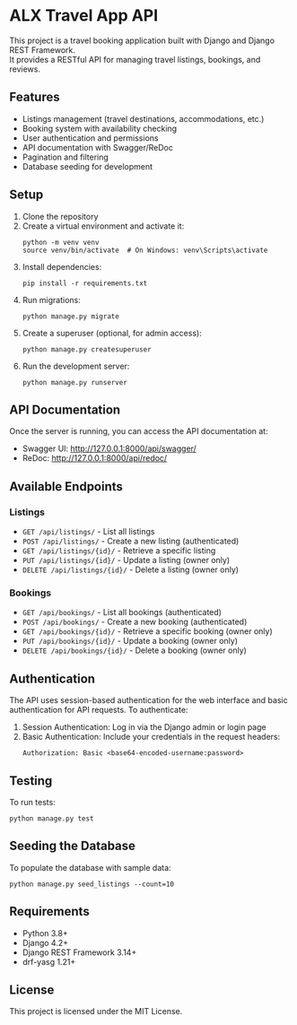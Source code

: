 # ALX Travel App API

This project is a travel booking application built with Django and Django REST Framework.  
It provides a RESTful API for managing travel listings, bookings, and reviews.

## Features
- Listings management (travel destinations, accommodations, etc.)
- Booking system with availability checking
- User authentication and permissions
- API documentation with Swagger/ReDoc
- Pagination and filtering
- Database seeding for development

## Setup

1. Clone the repository
2. Create a virtual environment and activate it:
   ```
   python -m venv venv
   source venv/bin/activate  # On Windows: venv\Scripts\activate
   ```
3. Install dependencies:
   ```
   pip install -r requirements.txt
   ```
4. Run migrations:
   ```
   python manage.py migrate
   ```
5. Create a superuser (optional, for admin access):
   ```
   python manage.py createsuperuser
   ```
6. Run the development server:
   ```
   python manage.py runserver
   ```

## API Documentation

Once the server is running, you can access the API documentation at:
- Swagger UI: http://127.0.0.1:8000/api/swagger/
- ReDoc: http://127.0.0.1:8000/api/redoc/

## Available Endpoints

### Listings
- `GET /api/listings/` - List all listings
- `POST /api/listings/` - Create a new listing (authenticated)
- `GET /api/listings/{id}/` - Retrieve a specific listing
- `PUT /api/listings/{id}/` - Update a listing (owner only)
- `DELETE /api/listings/{id}/` - Delete a listing (owner only)

### Bookings
- `GET /api/bookings/` - List all bookings (authenticated)
- `POST /api/bookings/` - Create a new booking (authenticated)
- `GET /api/bookings/{id}/` - Retrieve a specific booking (owner only)
- `PUT /api/bookings/{id}/` - Update a booking (owner only)
- `DELETE /api/bookings/{id}/` - Delete a booking (owner only)

## Authentication

The API uses session-based authentication for the web interface and basic authentication for API requests. To authenticate:

1. Session Authentication: Log in via the Django admin or login page
2. Basic Authentication: Include your credentials in the request headers:
   ```
   Authorization: Basic <base64-encoded-username:password>
   ```

## Testing

To run tests:
```
python manage.py test
```

## Seeding the Database

To populate the database with sample data:
```
python manage.py seed_listings --count=10
```

## Requirements

- Python 3.8+
- Django 4.2+
- Django REST Framework 3.14+
- drf-yasg 1.21+

## License

This project is licensed under the MIT License.
